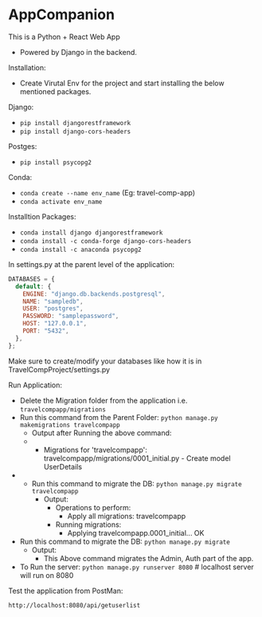 # AppCompanion

This is a Python + React Web App

- Powered by Django in the backend.

Installation:

- Create Virutal Env for the project and start installing the below mentioned packages.

Django:

- `pip install djangorestframework`
- `pip install django-cors-headers`

Postges:

- `pip install psycopg2`

Conda:

- `conda create --name env_name` (Eg: travel-comp-app)
- `conda activate env_name`

Installtion Packages:

- `conda install django djangorestframework`
- `conda install -c conda-forge django-cors-headers`
- `conda install -c anaconda psycopg2`

In settings.py at the parent level of the application:

```js
DATABASES = {
  default: {
    ENGINE: "django.db.backends.postgresql",
    NAME: "sampledb",
    USER: "postgres",
    PASSWORD: "samplepassword",
    HOST: "127.0.0.1",
    PORT: "5432",
  },
};
```

Make sure to create/modify your databases like how it is in TravelCompProject/settings.py

Run Application:

- Delete the Migration folder from the application i.e. `travelcompapp/migrations`
- Run this command from the Parent Folder: `python manage.py makemigrations travelcompapp`
  - Output after Running the above command:
  - - Migrations for 'travelcompapp':
      travelcompapp/migrations/0001_initial.py - Create model UserDetails
- - Run this command to migrate the DB: `python manage.py migrate travelcompapp`
    - Output:
      - Operations to perform:
        - Apply all migrations: travelcompapp
      - Running migrations:
        - Applying travelcompapp.0001_initial... OK
- Run this command to migrate the DB: `python manage.py migrate`
  - Output:
    - This Above command migrates the Admin, Auth part of the app.
- To Run the server: `python manage.py runserver 8080` # localhost server will run on 8080

Test the application from PostMan:

`http://localhost:8080/api/getuserlist`
